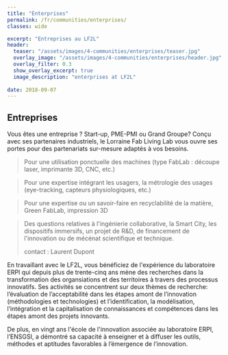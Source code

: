 ```yaml
---
title: "Enterprises"
permalink: /fr/communities/enterprises/
classes: wide

excerpt: "Entreprises au LF2L"
header:
  teaser: "/assets/images/4-communities/enterprises/teaser.jpg"
  overlay_image: "/assets/images/4-communities/enterprises/header.jpg"
  overlay_filter: 0.3
  show_overlay_excerpt: true 
  image_description: "enterprises at LF2L"
  
date: 2018-09-07
---
```



## Entreprises

Vous êtes une entreprise ? Start-up, PME-PMI ou Grand Groupe?
Conçu avec ses partenaires industriels, le Lorraine Fab Living Lab vous ouvre ses portes pour des partenariats sur-mesure adaptés à vos besoins.


>Pour une utilisation ponctuelle des machines (type FabLab : découpe laser, imprimante 3D, CNC, etc.)

>Pour une expertise intégrant les usagers, la métrologie des usages (eye-tracking, capteurs physiologiques, etc.)

> Pour une expertise ou un savoir-faire en recyclabilité de la matière, Green FabLab, impression 3D

> Des questions relatives à l'ingénierie collaborative, la Smart City, les dispositifs immersifs, un projet de R&amp;D, de financement de l'innovation ou de mécénat scientifique et technique.
> 
> contact : 
> Laurent Dupont

En travaillant avec le LF2L, vous bénéficiez de l'expérience du laboratoire ERPI qui depuis plus de trente-cinq ans mène des recherches dans la transformation des organsiations et des territoires à travers des processus innovatifs. Ses activités se concentrent sur deux thèmes de recherche: l’évaluation de l’acceptabilité dans les étapes amont de l’innovation (méthodologies et technologies) et l’identification, la modélisation, l’intégration et la capitalisation de connaissances et compétences dans les étapes amont des projets innovants.


De plus, en vingt ans l'école de l'innovation associée au laboratoire ERPI, l’ENSGSI, a démontré sa capacité à enseigner et à diffuser les outils, méthodes et aptitudes favorables à l’émergence de l’innovation.